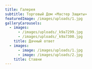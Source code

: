 ```yaml
---
title: Галерея
subtitle: Торговый Дом «Мастер Защиты»
featuredImage: /images/uploads/1.jpg
galleryCarousels:
  - images:
      - /images/uploads/_k9a7299.jpg
      - /images/uploads/_k9a7300.jpg
    title: Дачный ответ
  - images:
      - image: /images/uploads/1.jpg
      - image: /images/uploads/2.jpg
    title: Ставни
---
```



